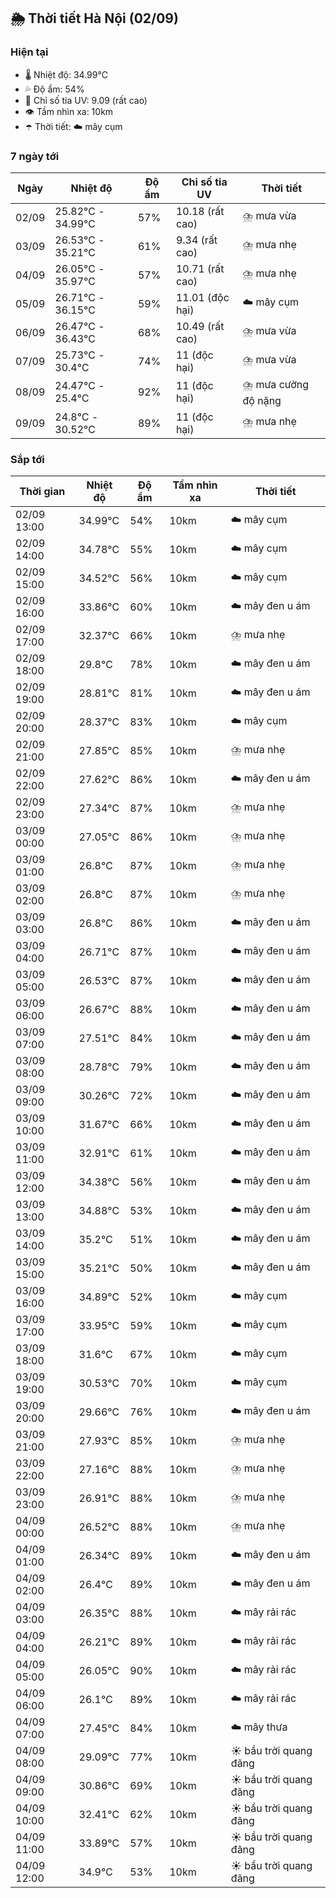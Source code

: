 ## 🌦️ Thời tiết Hà Nội (02/09)

### Hiện tại

- 🌡️ Nhiệt độ: 34.99℃
- 💦 Độ ẩm: 54%
- 🌟 Chỉ số tia UV: 9.09 (rất cao)
- 👁️ Tầm nhìn xa: 10km
- ☂️ Thời tiết: ☁️ mây cụm

### 7 ngày tới

| Ngày | Nhiệt độ | Độ ẩm | Chỉ số tia UV | Thời tiết |
| --- | --- | --- | --- | --- |
| 02/09 | 25.82℃ - 34.99℃ | 57% | 10.18 (rất cao) | ⛈️ mưa vừa |
| 03/09 | 26.53℃ - 35.21℃ | 61% | 9.34 (rất cao) | ⛈️ mưa nhẹ |
| 04/09 | 26.05℃ - 35.97℃ | 57% | 10.71 (rất cao) | ⛈️ mưa nhẹ |
| 05/09 | 26.71℃ - 36.15℃ | 59% | 11.01 (độc hại) | ☁️ mây cụm |
| 06/09 | 26.47℃ - 36.43℃ | 68% | 10.49 (rất cao) | ⛈️ mưa vừa |
| 07/09 | 25.73℃ - 30.4℃ | 74% | 11 (độc hại) | ⛈️ mưa vừa |
| 08/09 | 24.47℃ - 25.4℃ | 92% | 11 (độc hại) | ⛈️ mưa cường độ nặng |
| 09/09 | 24.8℃ - 30.52℃ | 89% | 11 (độc hại) | ⛈️ mưa nhẹ |

### Sắp tới

| Thời gian | Nhiệt độ | Độ ẩm | Tầm nhìn xa | Thời tiết |
| --- | --- | --- | --- | --- |
| 02/09 13:00 | 34.99℃ | 54% | 10km | ☁️ mây cụm |
| 02/09 14:00 | 34.78℃ | 55% | 10km | ☁️ mây cụm |
| 02/09 15:00 | 34.52℃ | 56% | 10km | ☁️ mây cụm |
| 02/09 16:00 | 33.86℃ | 60% | 10km | ☁️ mây đen u ám |
| 02/09 17:00 | 32.37℃ | 66% | 10km | ⛈️ mưa nhẹ |
| 02/09 18:00 | 29.8℃ | 78% | 10km | ☁️ mây đen u ám |
| 02/09 19:00 | 28.81℃ | 81% | 10km | ☁️ mây đen u ám |
| 02/09 20:00 | 28.37℃ | 83% | 10km | ☁️ mây cụm |
| 02/09 21:00 | 27.85℃ | 85% | 10km | ⛈️ mưa nhẹ |
| 02/09 22:00 | 27.62℃ | 86% | 10km | ☁️ mây đen u ám |
| 02/09 23:00 | 27.34℃ | 87% | 10km | ⛈️ mưa nhẹ |
| 03/09 00:00 | 27.05℃ | 86% | 10km | ⛈️ mưa nhẹ |
| 03/09 01:00 | 26.8℃ | 87% | 10km | ⛈️ mưa nhẹ |
| 03/09 02:00 | 26.8℃ | 87% | 10km | ⛈️ mưa nhẹ |
| 03/09 03:00 | 26.8℃ | 86% | 10km | ☁️ mây đen u ám |
| 03/09 04:00 | 26.71℃ | 87% | 10km | ☁️ mây đen u ám |
| 03/09 05:00 | 26.53℃ | 87% | 10km | ☁️ mây đen u ám |
| 03/09 06:00 | 26.67℃ | 88% | 10km | ☁️ mây đen u ám |
| 03/09 07:00 | 27.51℃ | 84% | 10km | ☁️ mây đen u ám |
| 03/09 08:00 | 28.78℃ | 79% | 10km | ☁️ mây đen u ám |
| 03/09 09:00 | 30.26℃ | 72% | 10km | ☁️ mây đen u ám |
| 03/09 10:00 | 31.67℃ | 66% | 10km | ☁️ mây đen u ám |
| 03/09 11:00 | 32.91℃ | 61% | 10km | ☁️ mây đen u ám |
| 03/09 12:00 | 34.38℃ | 56% | 10km | ☁️ mây đen u ám |
| 03/09 13:00 | 34.88℃ | 53% | 10km | ☁️ mây đen u ám |
| 03/09 14:00 | 35.2℃ | 51% | 10km | ☁️ mây đen u ám |
| 03/09 15:00 | 35.21℃ | 50% | 10km | ☁️ mây đen u ám |
| 03/09 16:00 | 34.89℃ | 52% | 10km | ☁️ mây cụm |
| 03/09 17:00 | 33.95℃ | 59% | 10km | ☁️ mây cụm |
| 03/09 18:00 | 31.6℃ | 67% | 10km | ☁️ mây cụm |
| 03/09 19:00 | 30.53℃ | 70% | 10km | ☁️ mây cụm |
| 03/09 20:00 | 29.66℃ | 76% | 10km | ☁️ mây đen u ám |
| 03/09 21:00 | 27.93℃ | 85% | 10km | ⛈️ mưa nhẹ |
| 03/09 22:00 | 27.16℃ | 88% | 10km | ⛈️ mưa nhẹ |
| 03/09 23:00 | 26.91℃ | 88% | 10km | ⛈️ mưa nhẹ |
| 04/09 00:00 | 26.52℃ | 88% | 10km | ⛈️ mưa nhẹ |
| 04/09 01:00 | 26.34℃ | 89% | 10km | ☁️ mây đen u ám |
| 04/09 02:00 | 26.4℃ | 89% | 10km | ☁️ mây đen u ám |
| 04/09 03:00 | 26.35℃ | 88% | 10km | ☁️ mây rải rác |
| 04/09 04:00 | 26.21℃ | 89% | 10km | ☁️ mây rải rác |
| 04/09 05:00 | 26.05℃ | 90% | 10km | ☁️ mây rải rác |
| 04/09 06:00 | 26.1℃ | 89% | 10km | ☁️ mây rải rác |
| 04/09 07:00 | 27.45℃ | 84% | 10km | ☁️ mây thưa |
| 04/09 08:00 | 29.09℃ | 77% | 10km | ☀️ bầu trời quang đãng |
| 04/09 09:00 | 30.86℃ | 69% | 10km | ☀️ bầu trời quang đãng |
| 04/09 10:00 | 32.41℃ | 62% | 10km | ☀️ bầu trời quang đãng |
| 04/09 11:00 | 33.89℃ | 57% | 10km | ☀️ bầu trời quang đãng |
| 04/09 12:00 | 34.9℃ | 53% | 10km | ☀️ bầu trời quang đãng |
